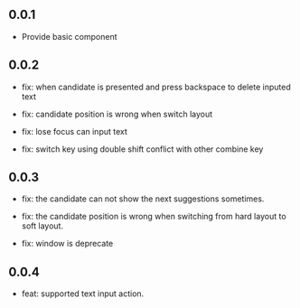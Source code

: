 ## 0.0.1

* Provide basic component

## 0.0.2

* fix: when candidate is presented and press backspace to delete inputed text

* fix: candidate position is wrong when switch layout

* fix: lose focus can input text

* fix: switch key using double shift conflict with other combine key

## 0.0.3

* fix: the candidate can not show the next suggestions sometimes.

* fix: the candidate position is wrong when switching from hard layout to soft layout.

* fix: window is deprecate

## 0.0.4

* feat: supported text input action.
